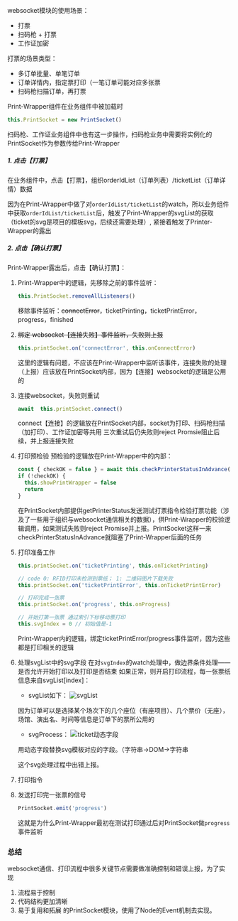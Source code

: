 websocket模块的使用场景：
- 打票
- 扫码枪 + 打票
- 工作证加密

打票的场景类型：
- 多订单批量、单笔订单
- 订单详情内，指定票打印（一笔订单可能对应多张票
- 扫码枪扫描订单，再打票

Print-Wrapper组件在业务组件中被加载时
```js
this.PrintSocket = new PrintSocket()
```

扫码枪、工作证业务组件中也有这一步操作，扫码枪业务中需要将实例化的PrintSocket作为参数传给Print-Wrapper

##### 1. 点击【打票】
在业务组件中，点击【打票】，组织orderIdList（订单列表）/ticketList（订单详情）数据

因为在Print-Wrapper中做了对`orderIdList/ticketList`的watch，所以业务组件中获取`orderIdList/ticketList`后，触发了Print-Wrapper的svgList的获取（ticket的svg是项目的模板svg，后续还需要处理）, 紧接着触发了Printer-Wrapper的露出

##### 2. 点击【确认打票】
Print-Wrapper露出后，点击【确认打票】：
1. Print-Wrapper中的逻辑，先移除之前的事件监听：
    ```js
    this.PrintSocket.removeAllListeners()
    ```
    移除事件监听：~~connectError~~，ticketPrinting，ticketPrintError，progress，finished

2. ~~绑定 websocket【连接失败】事件监听，失败则上报~~
    ```js
    this.printSocket.on('connectError', this.onConnectError)
    ```
    这里的逻辑有问题，不应该在Print-Wrapper中监听该事件，连接失败的处理（上报）应该放在PrintSocket内部，因为【连接】websocket的逻辑是公用的

3. 连接websocket，失败则重试
    ```js
    await  this.printSocket.connect()
    ```
    connect【连接】的逻辑放在PrintSocket内部，socket为打印、扫码枪扫描（加打印）、工作证加密等共用
    三次重试后仍失败则reject Promsie阻止后续，并上报连接失败

4. 打印预检验 
    预检验的逻辑放在Print-Wrapper中的内部：
    ```js
    const { checkOK = false } = await this.checkPrinterStatusInAdvance()
    if (!checkOK) {
      this.showPrintWrapper = false
      return
    }
    ```
    
    在PrintSocket内部提供getPrinterStatus发送测试打票指令检验打票功能（涉及了一些用于组织与websocket通信相关的数据），供Print-Wrapper的校验逻辑调用，如果测试失败则reject Promise并上报。PrintSocket这样一来checkPrinterStatusInAdvance就阻塞了Print-Wrapper后面的任务

5. 打印准备工作
    ```js
    this.printSocket.on('ticketPrinting', this.onTicketPrinting)

    // code 0: RFID打印未检测到票纸； 1: 二维码图片下载失败
    this.printSocket.on('ticketPrintError', this.onTicketPrintError)

    // 打印完成一张票
    this.printSocket.on('progress', this.onProgress)

    // 开始打第一张票 通过索引下标移动票打印
    this.svgIndex = 0 // 初始值是-1
    ```
    Print-Wrapper内的逻辑，绑定ticketPrintError/progress事件监听，因为这些都是打印相关的逻辑

6. 处理svgList中的svg字段
    在对`svgIndex`的watch处理中，做边界条件处理——是否允许开始打印以及打印是否结束
    如果正常，则开启打印流程，每一张票纸信息来自svgList[index]：
    - svgList如下：
    ![svgList](https://img.imgdb.cn/item/6013b0703ffa7d37b347eca2.jpg)

    因为订单可以是选择某个场次下的几个座位（有座项目）、几个票价（无座），场馆、演出名、时间等信息是订单下的票所公用的

    - svgProcess：
    ![ticket动态字段](https://img.imgdb.cn/item/6013b0e43ffa7d37b3481cf8.jpg)

    用动态字段替换svg模板对应的字段。（字符串->DOM->字符串

    这个svg处理过程中出错上报。

7. 打印指令

8. 发送打印完一张票的信号
    ```js
    PrintSocket.emit('progress')
    ```

    这就是为什么Print-Wrapper最初在测试打印通过后对PrintSocket做`progress`事件监听


### 总结
websocket通信、打印流程中很多关键节点需要做准确控制和错误上报，为了实现
1. 流程易于控制
2. 代码结构更加清晰
3. 易于复用和拓展
的PrintSocket模块，使用了Node的Event机制去实现。

